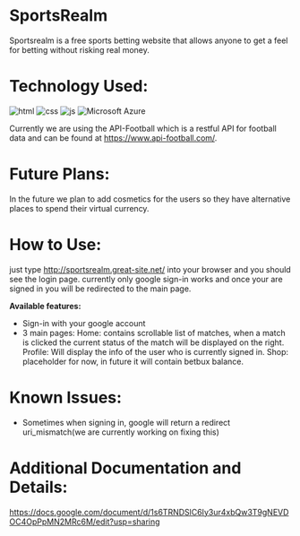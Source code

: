 # SportsRealm
Sportsrealm is a free sports betting website that allows anyone to get a feel for betting without risking real money.

# Technology Used:
![html](https://img.shields.io/badge/HTML-239120?style=plastic&logo=html5&logoColor=white) 
![css](https://img.shields.io/badge/CSS-239120?&style=plastic&logo=css3&logoColor=white)
![js](https://img.shields.io/badge/JavaScript-323330?style=plastic&logo=javascript&logoColor=F7DF1E)
![Microsoft Azure](https://img.shields.io/badge/Microsoft_Azure-0089D6?style=plastic&logo=microsoft-azure&logoColor=white)

Currently we are using the API-Football which is a restful API for football data and can be found at https://www.api-football.com/.

# Future Plans:
In the future we plan to add cosmetics for the users so they have alternative places to spend their virtual currency.

# How to Use:
just type http://sportsrealm.great-site.net/ into your browser and you should see the login page. 
currently only google sign-in works and once your are signed in you will be redirected to the main page.

<b>Available features: </b>
- Sign-in with your google account
- 3 main pages:
  Home:
    contains scrollable list of matches, when a match is clicked the current status of the match will be displayed on the right.
  Profile:
    Will display the info of the user who is currently signed in.
  Shop:
    placeholder for now, in future it will contain betbux balance.

# Known Issues:
- Sometimes when signing in, google will return a redirect uri_mismatch(we are currently working on fixing this)

# Additional Documentation and Details:
https://docs.google.com/document/d/1s6TRNDSlC6Iy3ur4xbQw3T9gNEVDOC4OpPpMN2MRc6M/edit?usp=sharing
